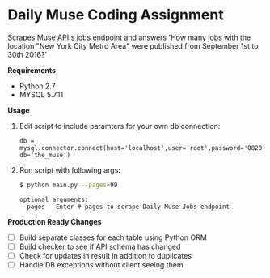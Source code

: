 # Daily Muse Coding Assignment
Scrapes Muse API's jobs endpoint and answers 'How many jobs with the location "New York City Metro Area" were published from September 1st to 30th 2016?'


**Requirements**
- Python 2.7
- MYSQL 5.7.11

**Usage** 
1. Edit script to include paramters for your own db connection: 
	```
	db = mysql.connector.connect(host='localhost',user='root',password='082092', db='the_muse')
	```

2. Run script with following args: 
	```bash
	$ python main.py --pages=99
	```

	```
	optional arguments:
	--pages   Enter # pages to scrape Daily Muse Jobs endpoint
	```

**Production Ready Changes**
- [ ] Build separate classes for each table using Python ORM
- [ ] Build checker to see if API schema has changed
- [ ] Check for updates in result in addition to duplicates
- [ ] Handle DB exceptions without client seeing them
